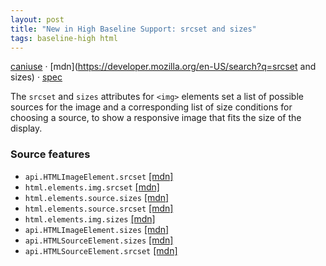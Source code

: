 ```yaml
---
layout: post
title: "New in High Baseline Support: srcset and sizes"
tags: baseline-high html
---
```


[caniuse](https://caniuse.com/?search=srcset) · [mdn](https://developer.mozilla.org/en-US/search?q=srcset and sizes) · [spec](https://html.spec.whatwg.org/multipage/embedded-content.html#attr-img-srcset)

The `srcset` and `sizes` attributes for `<img>` elements set a list of possible sources for the image and a corresponding list of size conditions for choosing a source, to show a responsive image that fits the size of the display.

### Source features

- ``api.HTMLImageElement.srcset`` [[mdn]](https://developer.mozilla.org/en-US/search?q=api.HTMLImageElement.srcset)
- ``html.elements.img.srcset`` [[mdn]](https://developer.mozilla.org/en-US/search?q=html.elements.img.srcset)
- ``html.elements.source.sizes`` [[mdn]](https://developer.mozilla.org/en-US/search?q=html.elements.source.sizes)
- ``html.elements.source.srcset`` [[mdn]](https://developer.mozilla.org/en-US/search?q=html.elements.source.srcset)
- ``html.elements.img.sizes`` [[mdn]](https://developer.mozilla.org/en-US/search?q=html.elements.img.sizes)
- ``api.HTMLImageElement.sizes`` [[mdn]](https://developer.mozilla.org/en-US/search?q=api.HTMLImageElement.sizes)
- ``api.HTMLSourceElement.sizes`` [[mdn]](https://developer.mozilla.org/en-US/search?q=api.HTMLSourceElement.sizes)
- ``api.HTMLSourceElement.srcset`` [[mdn]](https://developer.mozilla.org/en-US/search?q=api.HTMLSourceElement.srcset)
